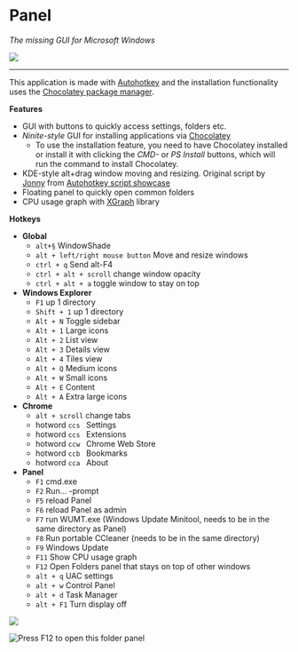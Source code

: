 # Panel

*The missing GUI for Microsoft Windows*

![](https://user-images.githubusercontent.com/5886751/35483587-a3d60e56-044c-11e8-8742-53e540236ee1.png)

***

This application is made with [Autohotkey](https://autohotkey.com/) and the installation functionality uses the [Chocolatey package manager](https://chocolatey.org/).

**Features**

- GUI with buttons to quickly access settings, folders etc.
- *Ninite-style* GUI for installing applications via [Chocolatey](https://chocolatey.org/)
	- To use the installation feature, you need to have Chocolatey installed or install it with clicking the *CMD-* or *PS Install* buttons, which will run the command to install Chocolatey.
- KDE-style alt+drag window moving and resizing. Original script by [Jonny](https://autohotkey.com/docs/scripts/EasyWindowDrag_(KDE).htm) from [Autohotkey script showcase](https://autohotkey.com/docs/scripts/)
- Floating panel to quickly open common folders
- CPU usage graph with [XGraph](https://autohotkey.com/boards/viewtopic.php?t=3492) library


**Hotkeys**

- **Global**
	- `alt+§` WindowShade
	- `alt + left/right mouse button`  Move and resize windows
	- `ctrl + q` Send alt-F4
	- `ctrl + alt + scroll` change window opacity
	- `ctrl + alt + a` toggle window to stay on top
- **Windows Explorer**
	- `F1` up 1 directory
	- `Shift + 1` up 1 directory
	- `Alt + N` Toggle sidebar
	- `Alt + 1` Large icons
	- `Alt + 2` List view
	- `Alt + 3` Details view
	- `Alt + 4` Tiles view
	- `Alt + Q` Medium icons
	- `Alt + W` Small icons
	- `Alt + E` Content
	- `Alt + A` Extra large icons
- **Chrome**
	- `alt + scroll` change tabs
	- hotword `ccs ` Settings
	- hotword `ccs ` Extensions
	- hotword `ccw ` Chrome Web Store
	- hotword `ccb ` Bookmarks
	- hotword `cca ` About
- **Panel**
	- `F1` cmd.exe
	- `F2` Run… -prompt
	- `F5` reload Panel
	- `F6` reload Panel as admin
	- `F7` run WUMT.exe (Windows Update Minitool, needs to be in the same directory as Panel)
	- `F8` Run portable CCleaner (needs to be in the same directory)
	- `F9` Windows Update
	- `F11` Show CPU usage graph
	- `F12` Open Folders panel that stays on top of other windows
	- `alt + q` UAC settings
	- `alt + w` Control Panel
	- `alt + d` Task Manager
	- `alt + F1` Turn display off


![](https://user-images.githubusercontent.com/5886751/35483953-145dfc84-0451-11e8-9659-e9c68ad06558.png)

![ Press `F12`  to open this folder panel](https://user-images.githubusercontent.com/5886751/35483893-4340ce60-0450-11e8-9c74-5cbc4aafa8ab.png)




